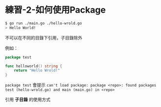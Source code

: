 # 練習-2-如何使用Package

```bash
$ go run ./main.go ./hello-wrold.go
> Hello World!
```

不可以在不同的目錄下引用，子目錄除外

例如：

```go
package test

func helloworld() string {
	return "Hello Wrold!"
}
```

`package test` 會提示 `can't load package: package <repo>: found packages test (hello-wrold.go) and main (main.go) in <repo>`

引用 **子目錄** 的使用方式